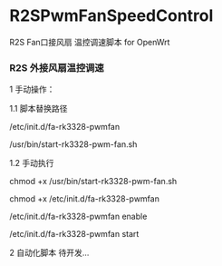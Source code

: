 # R2SPwmFanSpeedControl
R2S Fan口接风扇 温控调速脚本 for OpenWrt

### R2S 外接风扇温控调速

1 手动操作：

1.1 脚本替换路径

/etc/init.d/fa-rk3328-pwmfan

/usr/bin/start-rk3328-pwm-fan.sh

1.2 手动执行

chmod +x /usr/bin/start-rk3328-pwm-fan.sh

chmod +x /etc/init.d/fa-rk3328-pwmfan

/etc/init.d/fa-rk3328-pwmfan enable

/etc/init.d/fa-rk3328-pwmfan start

2 自动化脚本
待开发...
